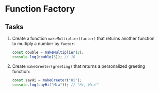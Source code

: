 # Function Factory

## Tasks
1. Create a function `makeMultiplier(factor)` that returns another function to multiply a number by `factor`.
    ```js
    const double = makeMultiplier(2);
    console.log(double(5)); // 10
    ```
2. Create `makeGreeter(greeting)` that returns a personalized greeting function:
    ```js
    const sayHi = makeGreeter("Hi");
    console.log(sayHi("Mia")); // "Hi, Mia!"
    ```
